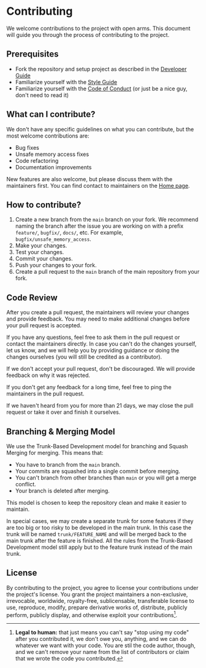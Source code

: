 # Contributing

We welcome contributions to the project with open arms. 
This document will guide you through the process of contributing to the project.

## Prerequisites

* Fork the repository and setup project as described in the [Developer Guide](./index.md)
* Familiarize yourself with the [Style Guide](../style-guide/index.md)
* Familiarize yourself with the [Code of Conduct](https://github.com/Silver-Ore-Team/zBassMusic/blob/main/CODE_OF_CONDUCT.md) (or just be a nice guy, don't need to read it)

## What can I contribute?

We don't have any specific guidelines on what you can contribute, but the most welcome contributions are:

* Bug fixes
* Unsafe memory access fixes
* Code refactoring
* Documentation improvements

New features are also welcome, but please discuss them with the maintainers first.
You can find contact to maintainers on the [Home page](../../index.md).

## How to contribute?

1. Create a new branch from the `main` branch on your fork. 
   We recommend naming the branch after the issue you are working on with a prefix `feature/`,
   `bugfix/`, `docs/`, etc. For example, `bugfix/unsafe_memory_access`. 
2. Make your changes.
3. Test your changes.
4. Commit your changes. 
5. Push your changes to your fork.
6. Create a pull request to the `main` branch of the main repository from your fork.

## Code Review

After you create a pull request, the maintainers will review your changes and provide feedback.
You may need to make additional changes before your pull request is accepted.

If you have any questions, feel free to ask them in the pull request or contact the maintainers directly. 
In case you can't do the changes yourself, 
let us know, and we will help you by providing guidance or doing the changes ourselves 
(you will still be credited as a contributor).

If we don't accept your pull request, don't be discouraged. We will provide feedback on why it was rejected.

If you don't get any feedback for a long time, feel free to ping the maintainers in the pull request.

If we haven't heard from you for more than 21 days, 
we may close the pull request or take it over and finish it ourselves.

## Branching & Merging Model

We use the Trunk-Based Development model for branching and Squash Merging for merging. This means that:

* You have to branch from the `main` branch.
* Your commits are squashed into a single commit before merging.
* You can't branch from other branches than `main` or you will get a merge conflict.
* Your branch is deleted after merging.

This model is chosen to keep the repository clean and make it easier to maintain.

In special cases, 
we may create a separate trunk for some features if they are too big or too risky to be developed in the main trunk.
In this case the trunk will be named `trunk/FEATURE_NAME` 
and will be merged back to the main trunk after the feature is finished.
All the rules from the Trunk-Based Development model still apply but to the feature trunk instead of the main trunk.

## License

By contributing to the project, you agree to license your contributions under the project's license.
You grant the project maintainers a non-exclusive, irrevocable, worldwide, royalty-free, sublicensable, transferable license to use, reproduce, modify, prepare derivative works of, distribute, publicly perform, publicly display, and otherwise exploit your contributions[^1].


[^1]: **Legal to human:** that just means you can't say "stop using my code" after you contributed it, we don't owe you, 
    anything, and we can do whatever we want with your code. You are stil the code author, though, and we can't
    remove your name from the list of contributors or claim that we wrote the code you contributed.